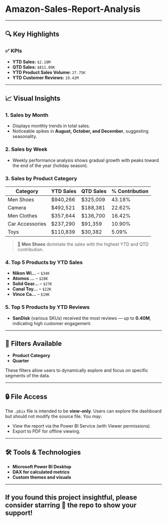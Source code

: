 # Amazon-Sales-Report-Analysis

---

## 🔍 Key Highlights

### ✅ KPIs
- **YTD Sales:** `$2.18M`
- **QTD Sales:** `$811.09K`
- **YTD Product Sales Volume:** `27.75K`
- **YTD Customer Reviews:** `19.42M`

---

## 📈 Visual Insights

### 1. **Sales by Month**
- Displays monthly trends in total sales.
- Noticeable spikes in **August, October, and December**, suggesting seasonality.

### 2. **Sales by Week**
- Weekly performance analysis shows gradual growth with peaks toward the end of the year (holiday season).

### 3. **Sales by Product Category**
| Category      | YTD Sales | QTD Sales | % Contribution |
|---------------|-----------|-----------|----------------|
| Men Shoes     | $940,266  | $325,009  | 43.18%         |
| Camera        | $492,521  | $188,381  | 22.62%         |
| Men Clothes   | $357,644  | $136,700  | 16.42%         |
| Car Accessories | $237,290 | $91,359   | 10.90%         |
| Toys          | $110,839  | $30,382   | 5.09%          |

> 📌 **Men Shoes** dominate the sales with the highest YTD and QTD contribution.

### 4. **Top 5 Products by YTD Sales**
- **Nikon Wi...** – `$34K`
- **Atomos ...** – `$28K`
- **Solid Gear...** – `$27K`
- **Canal Toy...** – `$22K`
- **Vince Ca...** – `$19K`

### 5. **Top 5 Products by YTD Reviews**
- **SanDisk** (various SKUs) received the most reviews — up to **0.40M**, indicating high customer engagement.

---

## 🎯 Filters Available
- **Product Category**
- **Quarter**

These filters allow users to dynamically explore and focus on specific segments of the data.

---

## 🔒 File Access
The `.pbix` file is intended to be **view-only**. Users can explore the dashboard but should not modify the source file. You may:
- View the report via the Power BI Service (with Viewer permissions).
- Export to PDF for offline viewing.

---

## 🛠️ Tools & Technologies
- **Microsoft Power BI Desktop**
- **DAX for calculated metrics**
- **Custom themes and visuals**
---


## If you found this project insightful, please consider starring 🌟 the repo to show your support!

